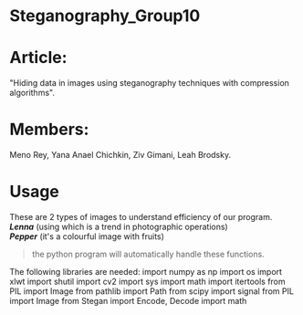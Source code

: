 # Steganography_Group10

# Article:
"Hiding data in images using steganography techniques with compression algorithms".

# Members:
Meno Rey, Yana Anael Chichkin, Ziv Gimani, Leah Brodsky.

# Usage
These are 2 types of images to understand efficiency of our program.  
***Lenna*** (using which is a trend in photographic operations)  
***Pepper*** (it's a colourful image with fruits)  
> the python program will automatically handle these functions.

The following libraries are needed:
import numpy as np
import os
import xlwt
import shutil
import cv2
import sys
import math
import itertools
from PIL import Image
from pathlib import Path
from scipy import signal
from PIL import Image
from Stegan import Encode, Decode
import math
